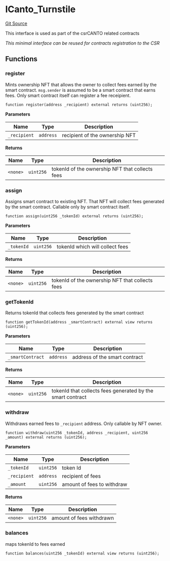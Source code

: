 # ICanto_Turnstile
[Git Source](https://gitlab.com/csrCANTO/contracts/blob/9e6fbddb480a4292129b35049a7179a5a11f8cfc/contracts/mocks/canto/ICanto_Turnstile.sol)

This interface is used as part of the csrCANTO related contracts

*This minimal interface can be reused for contracts registration to the CSR*


## Functions
### register

Mints ownership NFT that allows the owner to collect fees earned by the smart contract.
`msg.sender` is assumed to be a smart contract that earns fees. Only smart contract itself
can register a fee receipient.


```solidity
function register(address _recipient) external returns (uint256);
```
**Parameters**

|Name|Type|Description|
|----|----|-----------|
|`_recipient`|`address`|recipient of the ownership NFT|

**Returns**

|Name|Type|Description|
|----|----|-----------|
|`<none>`|`uint256`|tokenId of the ownership NFT that collects fees|


### assign

Assigns smart contract to existing NFT. That NFT will collect fees generated by the smart contract.
Callable only by smart contract itself.


```solidity
function assign(uint256 _tokenId) external returns (uint256);
```
**Parameters**

|Name|Type|Description|
|----|----|-----------|
|`_tokenId`|`uint256`|tokenId which will collect fees|

**Returns**

|Name|Type|Description|
|----|----|-----------|
|`<none>`|`uint256`|tokenId of the ownership NFT that collects fees|


### getTokenId

Returns tokenId that collects fees generated by the smart contract


```solidity
function getTokenId(address _smartContract) external view returns (uint256);
```
**Parameters**

|Name|Type|Description|
|----|----|-----------|
|`_smartContract`|`address`|address of the smart contract|

**Returns**

|Name|Type|Description|
|----|----|-----------|
|`<none>`|`uint256`|tokenId that collects fees generated by the smart contract|


### withdraw

Withdraws earned fees to `_recipient` address. Only callable by NFT owner.


```solidity
function withdraw(uint256 _tokenId, address _recipient, uint256 _amount) external returns (uint256);
```
**Parameters**

|Name|Type|Description|
|----|----|-----------|
|`_tokenId`|`uint256`|token Id|
|`_recipient`|`address`|recipient of fees|
|`_amount`|`uint256`|amount of fees to withdraw|

**Returns**

|Name|Type|Description|
|----|----|-----------|
|`<none>`|`uint256`|amount of fees withdrawn|


### balances

maps tokenId to fees earned


```solidity
function balances(uint256 _tokenId) external view returns (uint256);
```

